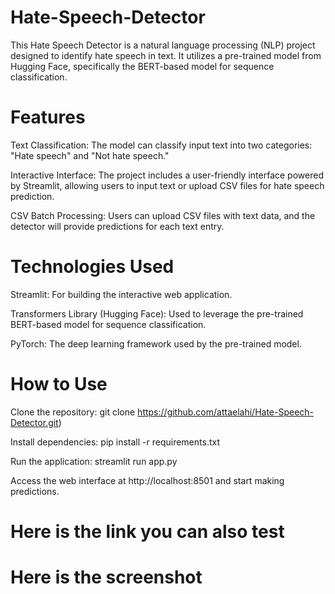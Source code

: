 # Hate-Speech-Detector
This Hate Speech Detector is a natural language processing (NLP) project designed to identify hate speech in text. It utilizes a pre-trained model from Hugging Face, specifically the BERT-based model for sequence classification.

# Features
Text Classification: The model can classify input text into two categories: "Hate speech" and "Not hate speech."

Interactive Interface: The project includes a user-friendly interface powered by Streamlit, allowing users to input text or upload CSV files for hate speech prediction.

CSV Batch Processing: Users can upload CSV files with text data, and the detector will provide predictions for each text entry.

# Technologies Used
Streamlit: For building the interactive web application.

Transformers Library (Hugging Face): Used to leverage the pre-trained BERT-based model for sequence classification.

PyTorch: The deep learning framework used by the pre-trained model.

# How to Use
Clone the repository: git clone https://github.com/attaelahi/Hate-Speech-Detector.git)

Install dependencies: pip install -r requirements.txt

Run the application: streamlit run app.py

Access the web interface at http://localhost:8501 and start making predictions.

# Here is the link you can also test


# Here is the screenshot
